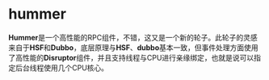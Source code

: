 hummer
======

**Hummer**是一个高性能的RPC组件，不错，这又是一个新的轮子。此轮子的灵感来自于**HSF**和**Dubbo**，底层原理与**HSF**、**dubbo**基本一致，但事件处理方面使用了高性能的**Disruptor**组件，并且支持线程与CPU进行亲缘绑定，也就是说可以指定后台线程使用几个CPU核心。

